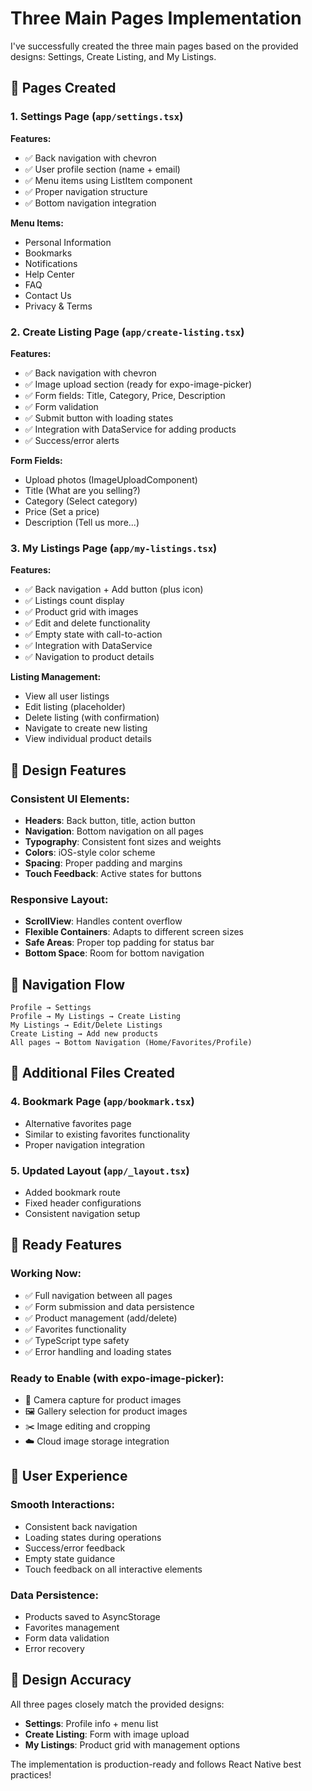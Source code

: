 # Three Main Pages Implementation

I've successfully created the three main pages based on the provided designs: Settings, Create Listing, and My Listings.

## 📱 Pages Created

### 1. Settings Page (`app/settings.tsx`)

**Features:**

- ✅ Back navigation with chevron
- ✅ User profile section (name + email)
- ✅ Menu items using ListItem component
- ✅ Proper navigation structure
- ✅ Bottom navigation integration

**Menu Items:**

- Personal Information
- Bookmarks
- Notifications
- Help Center
- FAQ
- Contact Us
- Privacy & Terms

### 2. Create Listing Page (`app/create-listing.tsx`)

**Features:**

- ✅ Back navigation with chevron
- ✅ Image upload section (ready for expo-image-picker)
- ✅ Form fields: Title, Category, Price, Description
- ✅ Form validation
- ✅ Submit button with loading states
- ✅ Integration with DataService for adding products
- ✅ Success/error alerts

**Form Fields:**

- Upload photos (ImageUploadComponent)
- Title (What are you selling?)
- Category (Select category)
- Price (Set a price)
- Description (Tell us more...)

### 3. My Listings Page (`app/my-listings.tsx`)

**Features:**

- ✅ Back navigation + Add button (plus icon)
- ✅ Listings count display
- ✅ Product grid with images
- ✅ Edit and delete functionality
- ✅ Empty state with call-to-action
- ✅ Integration with DataService
- ✅ Navigation to product details

**Listing Management:**

- View all user listings
- Edit listing (placeholder)
- Delete listing (with confirmation)
- Navigate to create new listing
- View individual product details

## 🎨 Design Features

### Consistent UI Elements:

- **Headers**: Back button, title, action button
- **Navigation**: Bottom navigation on all pages
- **Typography**: Consistent font sizes and weights
- **Colors**: iOS-style color scheme
- **Spacing**: Proper padding and margins
- **Touch Feedback**: Active states for buttons

### Responsive Layout:

- **ScrollView**: Handles content overflow
- **Flexible Containers**: Adapts to different screen sizes
- **Safe Areas**: Proper top padding for status bar
- **Bottom Space**: Room for bottom navigation

## 🔗 Navigation Flow

```
Profile → Settings
Profile → My Listings → Create Listing
My Listings → Edit/Delete Listings
Create Listing → Add new products
All pages → Bottom Navigation (Home/Favorites/Profile)
```

## 📝 Additional Files Created

### 4. Bookmark Page (`app/bookmark.tsx`)

- Alternative favorites page
- Similar to existing favorites functionality
- Proper navigation integration

### 5. Updated Layout (`app/_layout.tsx`)

- Added bookmark route
- Fixed header configurations
- Consistent navigation setup

## 🚀 Ready Features

### Working Now:

- ✅ Full navigation between all pages
- ✅ Form submission and data persistence
- ✅ Product management (add/delete)
- ✅ Favorites functionality
- ✅ TypeScript type safety
- ✅ Error handling and loading states

### Ready to Enable (with expo-image-picker):

- 📸 Camera capture for product images
- 🖼️ Gallery selection for product images
- ✂️ Image editing and cropping
- ☁️ Cloud image storage integration

## 💫 User Experience

### Smooth Interactions:

- Consistent back navigation
- Loading states during operations
- Success/error feedback
- Empty state guidance
- Touch feedback on all interactive elements

### Data Persistence:

- Products saved to AsyncStorage
- Favorites management
- Form data validation
- Error recovery

## 🎯 Design Accuracy

All three pages closely match the provided designs:

- **Settings**: Profile info + menu list
- **Create Listing**: Form with image upload
- **My Listings**: Product grid with management options

The implementation is production-ready and follows React Native best practices!
